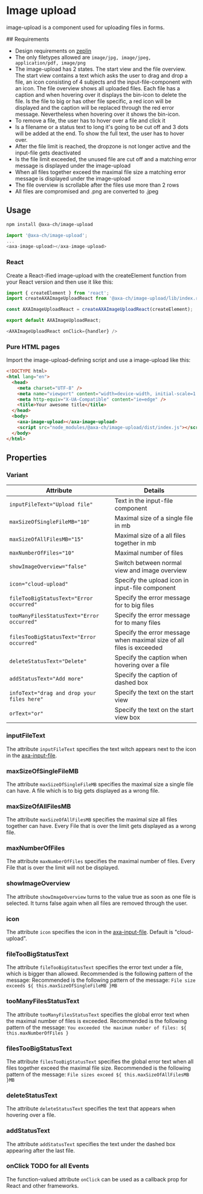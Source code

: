 # Image upload

image-upload is a component used for uploading files in forms.

## Requirements

- Design requirements on [zeplin](https://zpl.io/2ZrKE7G)
- The only filetypes allowed are `image/jpg, image/jpeg, application/pdf, image/png`
- The image-upload has 2 states. The start view and the file overview. The start view contains a text which asks the user to drag and drop a file, an icon consisting of 4 subjects and the input-file-component with an icon. The file overview shows all uploaded files. Each file has a caption and when hovering over it displays the bin-icon to delete the file. Is the file to big or has other file specific, a red icon will be displayed and the caption will be replaced through the red error message. Nevertheless when hovering over it shows the bin-icon.
- To remove a file, the user has to hover over a file and click it
- Is a filename or a status text to long it's going to be cut off and 3 dots will be added at the end. To show the full text, the user has to hover over.
- After the file limit is reached, the dropzone is not longer active and the input-file gets deactivated
- Is the file limit exceeded, the unused file are cut off and a matching error message is displayed under the image-upload
- When all files together exceed the maximal file size a matching error message is displayed under the image-upload
- The file overview is scrollable after the files use more than 2 rows
- All files are compromised and .png are converted to .jpeg

## Usage

```bash
npm install @axa-ch/image-upload
```

```js
import '@axa-ch/image-upload';
...
<axa-image-upload></axa-image-upload>
```

### React

Create a React-ified image-upload with the createElement function from your React version and then use it like this:

```js
import { createElement } from 'react';
import createAXAImageUploadReact from '@axa-ch/image-upload/lib/index.react';

const AXAImageUploadReact = createAXAImageUploadReact(createElement);

export default AXAImageUploadReact;
```

```js
<AXAImageUploadReact onClick={handler} />
```

### Pure HTML pages

Import the image-upload-defining script and use a image-upload like this:

```html
<!DOCTYPE html>
<html lang="en">
  <head>
    <meta charset="UTF-8" />
    <meta name="viewport" content="width=device-width, initial-scale=1.0" />
    <meta http-equiv="X-UA-Compatible" content="ie=edge" />
    <title>Your awesome title</title>
  </head>
  <body>
    <axa-image-upload></axa-image-upload>
    <script src="node_modules/@axa-ch/image-upload/dist/index.js"></script>
  </body>
</html>
```

## Properties

### Variant

| Attribute                                  | Details                                                              |
| ------------------------------------------ | -------------------------------------------------------------------- |
| `inputFileText="Upload file"`              | Text in the input-file component                                     |
| `maxSizeOfSingleFileMB="10"`               | Maximal size of a single file in mb                                  |
| `maxSizeOfAllFilesMB="15"`                 | Maximal size of a all files together in mb                           |
| `maxNumberOfFiles="10"`                    | Maximal number of files                                              |
| `showImageOverview="false"`                | Switch between normal view and image overview                        |
| `icon="cloud-upload"`                      | Specify the upload icon in input-file component                      |
| `fileTooBigStatusText="Error occurred"`    | Specify the error message for to big files                           |
| `tooManyFilesStatusText="Error occurred"`  | Specify the error message for to many files                          |
| `filesTooBigStatusText="Error occurred"`   | Specify the error message when maximal size of all files is exceeded |
| `deleteStatusText="Delete"`                | Specify the caption when hovering over a file                        |
| `addStatusText="Add more"`                 | Specify the caption of dashed box                                    |
| `infoText="drag and drop your files here"` | Specify the text on the start view                                   |
| `orText="or"`                              | Specify the text on the start view box                               |

### inputFileText

The attribute `inputFileText` specifies the text witch appears next to the icon in the [axa-input-file](https://github.com/axa-ch/patterns-library/blob/develop/src/components/10-atoms/input-file/README.md).

### maxSizeOfSingleFileMB

The attribute `maxSizeOfSingleFileMB` specifies the maximal size a single file can have. A file which is to big gets displayed as a wrong file.

### maxSizeOfAllFilesMB

The attribute `maxSizeOfAllFilesMB` specifies the maximal size all files together can have. Every File that is over the limit gets displayed as a wrong file.

### maxNumberOfFiles

The attribute `maxNumberOfFiles` specifies the maximal number of files. Every File that is over the limit will not be displayed.

### showImageOverview

The attribute `showImageOverview` turns to the value true as soon as one file is selected. It turns false again when all files are removed through the user.

### icon

The attribute `icon` specifies the icon in the [axa-input-file](https://github.com/axa-ch/patterns-library/blob/develop/src/components/10-atoms/input-file/README.md). Default is "cloud-upload".

### fileTooBigStatusText

The attribute `fileTooBigStatusText` specifies the error text under a file, which is bigger than allowed. Recommended is the following pattern of the message: Recommended is the following pattern of the message: `File size exceeds ${ this.maxSizeOfSingleFileMB }MB`

### tooManyFilesStatusText

The attribute `tooManyFilesStatusText` specifies the global error text when the maximal number of files is exceeded.
Recommended is the following pattern of the message: `You exceeded the maximum number of files: ${ this.maxNumberOfFiles }`

### filesTooBigStatusText

The attribute `filesTooBigStatusText` specifies the global error text when all files together exceed the maximal file size.
Recommended is the following pattern of the message: `File sizes exceed ${ this.maxSizeOfAllFilesMB }MB`

### deleteStatusText

The attribute `deleteStatusText` specifies the text that appears when hovering over a file.

### addStatusText

The attribute `addStatusText` specifies the text under the dashed box appearing after the last file.

### onClick TODO for all Events

The function-valued attribute `onClick` can be used as a callback prop for React and other frameworks.
